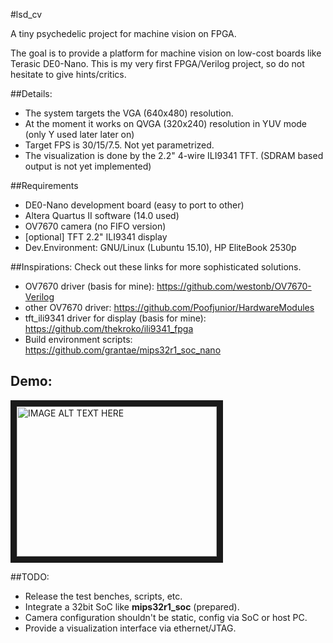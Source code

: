 #lsd_cv

A tiny psychedelic project for machine vision on FPGA.

The goal is to provide a platform for machine vision on low-cost boards like Terasic DE0-Nano.
This is my very first FPGA/Verilog project, so do not hesitate to give hints/critics.

##Details:

- The system targets the VGA (640x480) resolution.
- At the moment it works on QVGA (320x240) resolution in YUV mode (only Y used later later on)
- Target FPS is 30/15/7.5. Not yet parametrized.
- The visualization is done by the 2.2" 4-wire ILI9341 TFT. (SDRAM based output is not yet implemented)


##Requirements

- DE0-Nano development board (easy to port to other)
- Altera Quartus II software (14.0 used)
- OV7670 camera (no FIFO version)
- [optional] TFT 2.2" ILI9341 display
- Dev.Environment: GNU/Linux (Lubuntu 15.10), HP EliteBook 2530p


##Inspirations:
Check out these links for more sophisticated solutions.

- OV7670 driver (basis for mine): https://github.com/westonb/OV7670-Verilog
- other OV7670 driver: https://github.com/Poofjunior/HardwareModules
- tft_ili9341 driver for display (basis for mine): https://github.com/thekroko/ili9341_fpga
- Build environment scripts: https://github.com/grantae/mips32r1_soc_nano

## Demo:

<a href="http://www.youtube.com/watch?feature=player_embedded&v=qPlGpQFgjh4
" target="_blank"><img src="http://img.youtube.com/vi/qPlGpQFgjh4/0.jpg"
alt="IMAGE ALT TEXT HERE" width="320" height="240" border="10" /></a>

##TODO:

- Release the test benches, scripts, etc.
- Integrate a 32bit SoC like **mips32r1_soc** (prepared).
- Camera configuration shouldn't be static, config via SoC or host PC.
- Provide a visualization interface via ethernet/JTAG.  
